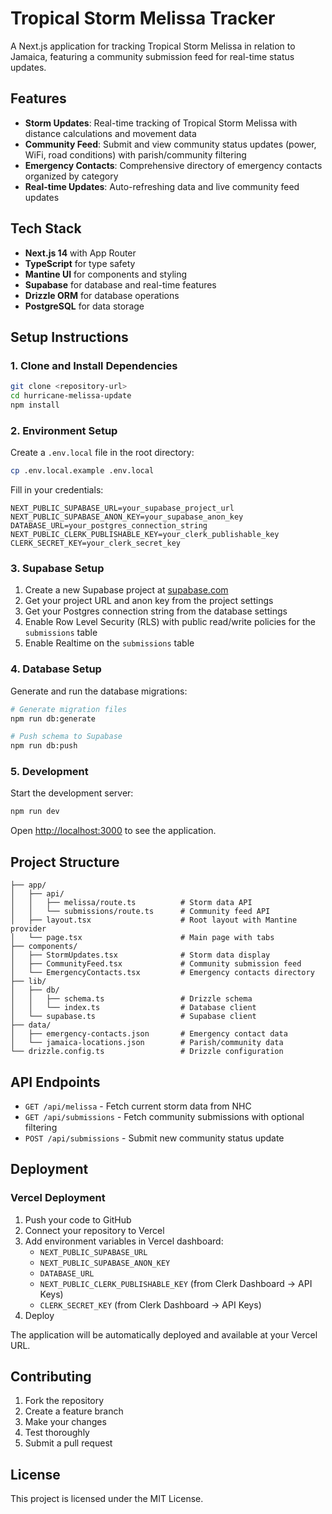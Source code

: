 # Tropical Storm Melissa Tracker

A Next.js application for tracking Tropical Storm Melissa in relation to Jamaica, featuring a community submission feed for real-time status updates.

## Features

- **Storm Updates**: Real-time tracking of Tropical Storm Melissa with distance calculations and movement data
- **Community Feed**: Submit and view community status updates (power, WiFi, road conditions) with parish/community filtering
- **Emergency Contacts**: Comprehensive directory of emergency contacts organized by category
- **Real-time Updates**: Auto-refreshing data and live community feed updates

## Tech Stack

- **Next.js 14** with App Router
- **TypeScript** for type safety
- **Mantine UI** for components and styling
- **Supabase** for database and real-time features
- **Drizzle ORM** for database operations
- **PostgreSQL** for data storage

## Setup Instructions

### 1. Clone and Install Dependencies

```bash
git clone <repository-url>
cd hurricane-melissa-update
npm install
```

### 2. Environment Setup

Create a `.env.local` file in the root directory:

```bash
cp .env.local.example .env.local
```

Fill in your credentials:

```env
NEXT_PUBLIC_SUPABASE_URL=your_supabase_project_url
NEXT_PUBLIC_SUPABASE_ANON_KEY=your_supabase_anon_key
DATABASE_URL=your_postgres_connection_string
NEXT_PUBLIC_CLERK_PUBLISHABLE_KEY=your_clerk_publishable_key
CLERK_SECRET_KEY=your_clerk_secret_key
```

### 3. Supabase Setup

1. Create a new Supabase project at [supabase.com](https://supabase.com)
2. Get your project URL and anon key from the project settings
3. Get your Postgres connection string from the database settings
4. Enable Row Level Security (RLS) with public read/write policies for the `submissions` table
5. Enable Realtime on the `submissions` table

### 4. Database Setup

Generate and run the database migrations:

```bash
# Generate migration files
npm run db:generate

# Push schema to Supabase
npm run db:push
```

### 5. Development

Start the development server:

```bash
npm run dev
```

Open [http://localhost:3000](http://localhost:3000) to see the application.

## Project Structure

```
├── app/
│   ├── api/
│   │   ├── melissa/route.ts          # Storm data API
│   │   └── submissions/route.ts      # Community feed API
│   ├── layout.tsx                    # Root layout with Mantine provider
│   └── page.tsx                      # Main page with tabs
├── components/
│   ├── StormUpdates.tsx              # Storm data display
│   ├── CommunityFeed.tsx             # Community submission feed
│   └── EmergencyContacts.tsx         # Emergency contacts directory
├── lib/
│   ├── db/
│   │   ├── schema.ts                 # Drizzle schema
│   │   └── index.ts                  # Database client
│   └── supabase.ts                   # Supabase client
├── data/
│   ├── emergency-contacts.json       # Emergency contact data
│   └── jamaica-locations.json        # Parish/community data
└── drizzle.config.ts                 # Drizzle configuration
```

## API Endpoints

- `GET /api/melissa` - Fetch current storm data from NHC
- `GET /api/submissions` - Fetch community submissions with optional filtering
- `POST /api/submissions` - Submit new community status update

## Deployment

### Vercel Deployment

1. Push your code to GitHub
2. Connect your repository to Vercel
3. Add environment variables in Vercel dashboard:
   - `NEXT_PUBLIC_SUPABASE_URL`
   - `NEXT_PUBLIC_SUPABASE_ANON_KEY`
   - `DATABASE_URL`
   - `NEXT_PUBLIC_CLERK_PUBLISHABLE_KEY` (from Clerk Dashboard → API Keys)
   - `CLERK_SECRET_KEY` (from Clerk Dashboard → API Keys)
4. Deploy

The application will be automatically deployed and available at your Vercel URL.

## Contributing

1. Fork the repository
2. Create a feature branch
3. Make your changes
4. Test thoroughly
5. Submit a pull request

## License

This project is licensed under the MIT License.